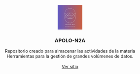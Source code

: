 <!--
*** Thanks for checking out the Best-README-Template. If you have a suggestion
*** that would make this better, please fork the repo and create a pull request
*** or simply open an issue with the tag "enhancement".
*** Thanks again! Now go create something AMAZING! :D
***
***
***
*** To avoid retyping too much info. Do a search and replace for the following:
*** famvazpom, apolo-n2a, twitter_handle, email, APOLO-N2A, Repositorio creado para almacenar las actividades de la materia Herramientas para la gestión de grandes volúmenes de datos
-->



<!-- PROJECT SHIELDS -->
<!--
*** I'm using markdown "reference style" links for readability.
*** Reference links are enclosed in brackets [ ] instead of parentheses ( ).
*** See the bottom of this document for the declaration of the reference variables
*** for contributors-url, forks-url, etc. This is an optional, concise syntax you may use.
*** https://www.markdownguide.org/basic-syntax/#reference-style-links
-->


<!-- PROJECT LOGO -->
<br />
<p align="center">
  <a href="https://github.com/famvazpom/apolo-n2a">
    <img src="images/logo.png" alt="Logo" width="80" height="80">
  </a>

  <h3 align="center">APOLO-N2A</h3>

  <p align="center">
    Repositorio creado para almacenar las actividades de la materia Herramientas para la gestión de grandes volúmenes de datos.
    <br />
    <br />
    <a href="https://famvazpom.github.io/apolo-n2a/">Ver sitio</a>
  </p>
</p>

<!-- MARKDOWN LINKS & IMAGES -->
<!-- https://www.markdownguide.org/basic-syntax/#reference-style-links -->
[contributors-shield]: https://img.shields.io/github/contributors/famvazpom/repo.svg?style=for-the-badge
[contributors-url]: https://github.com/famvazpom/repo/graphs/contributors
[forks-shield]: https://img.shields.io/github/forks/famvazpom/repo.svg?style=for-the-badge
[forks-url]: https://github.com/famvazpom/repo/network/members
[stars-shield]: https://img.shields.io/github/stars/famvazpom/repo.svg?style=for-the-badge
[stars-url]: https://github.com/famvazpom/repo/stargazers
[issues-shield]: https://img.shields.io/github/issues/famvazpom/repo.svg?style=for-the-badge
[issues-url]: https://github.com/famvazpom/repo/issues
[license-shield]: https://img.shields.io/github/license/famvazpom/repo.svg?style=for-the-badge
[license-url]: https://github.com/famvazpom/repo/blob/master/LICENSE.txt
[linkedin-shield]: https://img.shields.io/badge/-LinkedIn-black.svg?style=for-the-badge&logo=linkedin&colorB=555
[linkedin-url]: https://linkedin.com/in/famvazpom